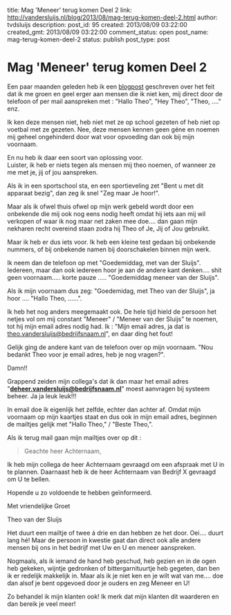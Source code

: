 title: Mag 'Meneer' terug komen Deel 2
link: http://vandersluijs.nl/blog/2013/08/mag-terug-komen-deel-2.html
author: tvdsluijs
description: 
post_id: 95
created: 2013/08/09 03:22:00
created_gmt: 2013/08/09 03:22:00
comment_status: open
post_name: mag-terug-komen-deel-2
status: publish
post_type: post

# Mag 'Meneer' terug komen Deel 2

Een paar maanden geleden heb ik een [blogpost](/algemeen/mag-meneer-weer-terug-komen-alstublieft/) geschreven over het feit dat ik me groen en geel erger aan mensen die ik niet ken, mij direct door de telefoon of per mail aanspreken met : "Hallo Theo", "Hey Theo", "Theo, ...." enz.  
  
Ik ken deze mensen niet, heb niet met ze op school gezeten of heb niet op voetbal met ze gezeten. Nee, deze mensen kennen geen géne en noemen mij geheel ongehinderd door wat voor opvoeding dan ook bij mijn voornaam.  
  
En nu heb ik daar een soort van oplossing voor.  
Luister, ik heb er niets tegen als mensen mij theo noemen, of wanneer ze me met je, jij of jou aanspreken.  
  
Als ik in een sportschool sta, en een sportieveling zet "Bent u met dit apparaat bezig", dan zeg ik snel "Zeg maar Je hoor!".  
  
Maar als ik ofwel thuis ofwel op mijn werk gebeld wordt door een onbekende die mij ook nog eens nodig heeft omdat hij iets aan mij wil verkopen of waar ik nog maar net zaken mee doe.... dan gaan mijn nekharen recht overeind staan zodra hij Theo of Je, Jij of Jou gebruikt.  
  
Maar ik heb er dus iets voor. Ik heb een kleine test gedaan bij onbekende nummers, of bij onbekende namen bij doorschakelen binnen mijn werk.  
  
Ik neem dan de telefoon op met "Goedemiddag, met van der Sluijs". Iedereen, maar dan ook iedereen hoor je aan de andere kant denken.... shit geen voornaam..... korte pauze ..... "Goedemiddag meneer van der Sluijs".  
  
Als ik mijn voornaam dus zeg: "Goedemidag, met Theo van der Sluijs", ja hoor .... "Hallo Theo, ......".  
  
Ik heb het nog anders meegemaakt ook. De hele tijd hield de persoon het netjes vol om mij constant "Meneer" / "Meneer van der Sluijs" te noemen, tot hij mijn email adres nodig had. Ik : "Mijn email adres, ja dat is theo.vandersluijs@bedrijfsnaam.nl", en daar ding het fout!  
  
Gelijk ging de andere kant van de telefoon over op mijn voornaam. "Nou bedankt Theo voor je email adres, heb je nog vragen?".  
  
Damn!!  
  
Grappend zeiden mijn collega's dat ik dan maar het email adres "**deheer.vandersluijs@bedrijfsnaam.nl**" moest aanvragen bij systeem beheer. Ja ja leuk leuk!!!  
  
In email doe ik eigenlijk het zelfde, echter dan achter af. Omdat mijn voornaam op mijn kaartjes staat en dus ook in mijn email adres, beginnen de mailtjes gelijk met "Hallo Theo," / "Beste Theo,".  
  
Als ik terug mail gaan mijn mailtjes over op dit :  
  


> Geachte heer Achternaam,  
  
Ik heb mijn collega de heer Achternaam gevraagd om een afspraak met U in te plannen. Daarnaast heb ik de heer Achternaam van Bedrijf X gevraagd om U te bellen.  
  
Hopende u zo voldoende te hebben geïnformeerd.  
  
Met vriendelijke Groet  
  
Theo van der Sluijs

  
  
Het duurt een mailtje of twee á drie en dan hebben ze het door. Oei.... duurt lang hé! Maar de persoon in kwestie gaat dan direct ook alle andere mensen bij ons in het bedrijf met Uw en U en meneer aanspreken.  
  
Nogmaals, als ik iemand de hand heb geschud, heb gezien en in de ogen heb gekeken, wijntje gedronken of bittergarnituurtje heb gegeten, dan ben ik er redelijk makkelijk in. Maar als ik je niet ken en je wilt wat van me.... doe dan alsof je bent opgevoed door je ouders en zeg Meneer en U!  
  
Zo behandel ik mijn klanten ook! Ik merk dat mijn klanten dit waarderen en dan bereik je veel meer!